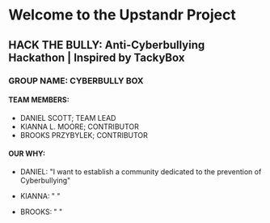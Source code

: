 # Welcome to the Upstandr Project

## HACK THE BULLY: Anti-Cyberbullying Hackathon | Inspired by TackyBox

### GROUP NAME: CYBERBULLY BOX
#### TEAM MEMBERS:  
- DANIEL SCOTT; TEAM LEAD
- KIANNA L. MOORE; CONTRIBUTOR
- BROOKS PRZYBYLEK; CONTRIBUTOR


#### OUR WHY:
- DANIEL:  "I want to establish a community dedicated to the prevention of Cyberbullying"

- KIANNA: "        "

- BROOKS: "        "
